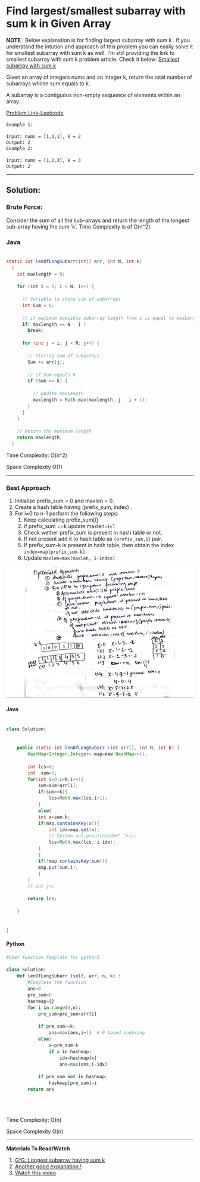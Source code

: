 # Find largest/smallest subarray with sum k in Given Array

**NOTE** : Below explanation is for finding largest subarray with sum k . If you understand the intution and approach of this problem you can easily solve it for smallest subarray with sum k as well. I'm still providing the link to smallest subarray with sum k problem article. Check it below:
[Smallest subarray with sum k](https://www.geeksforgeeks.org/smallest-subarray-with-sum-k-from-an-array/)

Given an array of integers nums and an integer k, return the total number of subarrays whose sum equals to k.

A subarray is a contiguous non-empty sequence of elements within an array.

[Problem Link-Leetcode](https://leetcode.com/problems/subarray-sum-equals-k/description/)

```
Example 1:

Input: nums = [1,1,1], k = 2
Output: 2
Example 2:

Input: nums = [1,2,3], k = 3
Output: 2

```

---

## **Solution**:

### **Brute Force**:

Consider the sum of all the sub-arrays and return the length of the longest sub-array having the sum ‘k’. Time Complexity is of O(n^2).

### Java

```Java

static int lenOfLongSubarr(int[] arr, int N, int k)
  {
    int maxlength = 0;

    for (int i = 0; i < N; i++) {

      // Variable to store sum of subarrays
      int Sum = 0;

      // if maximum possible subarray length from i is equal to maxLength
      if( maxlength == N - i )
        break;

      for (int j = i; j < N; j++) {

        // Storing sum of subarrays
        Sum += arr[j];

        // if Sum equals K
        if (Sum == k) {

          // Update maxLength
          maxlength = Math.max(maxlength, j - i + 1);
        }
      }
    }

    // Return the maximum length
    return maxlength;
  }

```

Time Complexity: O(n^2)

Space Complexity O(1)

---

### **Best Approach**

1. Initialize prefix_sum = 0 and maxlen = 0.
2. Create a hash table having (prefix_sum, index) .
3. For i=0 to n-1 perform the following steps:
   1. Keep calculating prefix_sum[i]
   2. if prefix_sum ==k update maxlen=i+1
   3. Check wether prefix_sum is present in hash table or not.
   4. If not present add it to hash table as `(prefix_sum,i`) pair.
   5. If prefix_sum-k is present in hash table, then obtain the index `index=map[prefix_sum-k]`.
   6. Update `maxlen=max(maxlen, i-index)`

![alt text](./Images/largestsubarraysumk.png)

#### Java

```Java

class Solution{


    public static int lenOfLongSubarr (int arr[], int N, int k) {
        HashMap<Integer,Integer> map=new HashMap<>();

        int lcs=0;
        int  sum=0;
        for(int i=0;i<N;i++){
            sum=sum+arr[i];
            if(sum==k){
                lcs=Math.max(lcs,i+1);
            }
            else{
            int x=sum-k;
            if(map.containsKey(x)){
                int idx=map.get(x);
                // System.out.println(idx+" "+i);
                lcs=Math.max(lcs, i-idx);
            }
            }
            if(!map.containsKey(sum)){
            map.put(sum,i);
            }
        }
        // int j=;

        return lcs;

    }


}


```

#### Python

```python
#User function Template for python3

class Solution:
    def lenOfLongSubarr (self, arr, n, k) :
        #Complete the function
        ans=0
        pre_sum=0
        hashmap={}
        for i in range(0,n):
            pre_sum=pre_sum+arr[i]

            if pre_sum==k:
                ans=max(ans,i+1)  # 0 based indexing
            else:
                x=pre_sum-k
                if x in hashmap:
                    idx=hashmap[x]
                    ans=max(ans,i-idx)

            if pre_sum not in hashmap:
                hashmap[pre_sum]=i
        return ans





```

Time Complexity: O(n)

Space Complexity O(n)

---

**Materials To Read/Watch**

1. [GfG: Longest subarray having sum k](https://www.geeksforgeeks.org/longest-sub-array-sum-k/)
2. [Another good explanation !](https://takeuforward.org/arrays/longest-subarray-with-sum-k-postives-and-negatives/)
3. [Watch this video ](https://youtu.be/frf7qxiN2qU?feature=shared)
